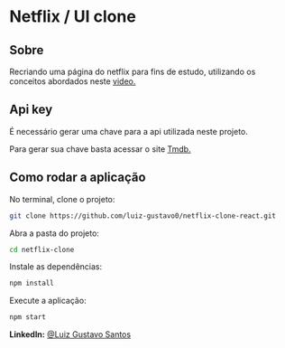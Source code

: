 # Netflix / UI clone

## Sobre

Recriando uma página do netflix para fins de estudo, utilizando os conceitos abordados neste <a href="https://www.youtube.com/watch?v=tBweoUiMsDg&t=6522s" target="_blank" rel=noopener> video. </a>

## Api key

É necessário gerar uma chave para a api utilizada neste projeto.

Para gerar sua chave basta acessar o site <a href="https://developers.themoviedb.org/3/getting-started/introduction" target="_blank" rel=noopener> Tmdb. </a>

## Como rodar a aplicação

No terminal, clone o projeto:

```sh
git clone https://github.com/luiz-gustavo0/netflix-clone-react.git
```

Abra a pasta do projeto:

```sh
cd netflix-clone
```

Instale as dependências:

```sh
npm install
```

Execute a aplicação:

```sh
npm start
```



<strong>LinkedIn:</strong> [@Luiz Gustavo Santos](https://linkedin.com/in/luiz-gustavo-santos-2a10ab196)
